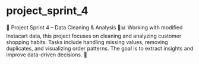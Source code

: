 # project_sprint_4
📌 Project Sprint 4 – Data Cleaning &amp; Analysis 🛒📊 Working with modified Instacart data, this project focuses on cleaning and analyzing customer shopping habits. Tasks include handling missing values, removing duplicates, and visualizing order patterns. The goal is to extract insights and improve data-driven decisions. 🚀

